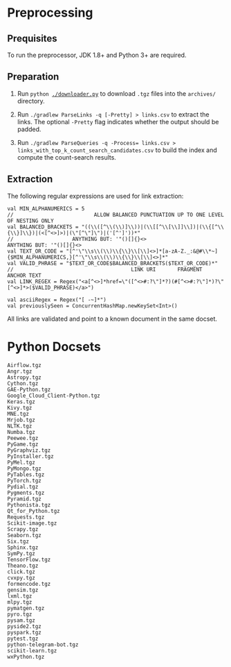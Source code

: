 # Preprocessing

## Prequisites

To run the preprocessor, JDK 1.8+ and Python 3+ are required.

## Preparation

1. Run `python `[`./downloader.py`](https://github.com/breandan/tracelink/blob/master/preprocessing/downloader.py) to download `.tgz` files into the `archives/` directory.

2. Run `./gradlew ParseLinks -q [-Pretty] > links.csv` to extract the links. The optional `-Pretty` flag indicates whether the output should be padded.

3. Run `./gradlew ParseQueries -q -Process= links.csv > links_with_top_k_count_search_candidates.csv` to build the index and compute the count-search results.

## Extraction

The following regular expressions are used for link extraction:

```regex
val MIN_ALPHANUMERICS = 5
//                          ALLOW BALANCED PUNCTUATION UP TO ONE LEVEL OF NESTING ONLY
val BALANCED_BRACKETS = "((\\([^\\(\\)]\\))|(\\[[^\\[\\]]\\])|(\\{[^\\{\\}]\\})|(<[^<>]>)|(\"[^\"]\")|('[^']'))*"
//                   ANYTHING BUT: '"()[]{}<>                            ANYTHING BUT: '"()[]{}<>
val TEXT_OR_CODE = "[^'\"\\s\\(\\)\\{\\}\\[\\]<>]*[a-zA-Z._:&@#\\*~]{$MIN_ALPHANUMERICS,}[^'\"\\s\\(\\)\\{\\}\\[\\]<>]*"
val VALID_PHRASE = "$TEXT_OR_CODE$BALANCED_BRACKETS($TEXT_OR_CODE)*"
//                                      LINK URI       FRAGMENT               ANCHOR TEXT
val LINK_REGEX = Regex("<a[^<>]*href=\"([^<>#:?\"]*?)(#[^<>#:?\"]*)?\"[^<>]*>($VALID_PHRASE)</a>")

val asciiRegex = Regex("[ -~]*")
val previouslySeen = ConcurrentHashMap.newKeySet<Int>()
```

All links are validated and point to a known document in the same docset.

# Python Docsets

```
Airflow.tgz
Angr.tgz
Astropy.tgz
Cython.tgz
GAE-Python.tgz
Google_Cloud_Client-Python.tgz
Keras.tgz
Kivy.tgz
MNE.tgz
Mrjob.tgz
NLTK.tgz
Numba.tgz
Peewee.tgz
PyGame.tgz
PyGraphviz.tgz
PyInstaller.tgz
PyMel.tgz
PyMongo.tgz
PyTables.tgz
PyTorch.tgz
Pydial.tgz
Pygments.tgz
Pyramid.tgz
Pythonista.tgz
Qt_for_Python.tgz
Requests.tgz
Scikit-image.tgz
Scrapy.tgz
Seaborn.tgz
Six.tgz
Sphinx.tgz
SymPy.tgz
TensorFlow.tgz
Theano.tgz
click.tgz
cvxpy.tgz
formencode.tgz
gensim.tgz
lxml.tgz
mlpy.tgz
pymatgen.tgz
pyro.tgz
pysam.tgz
pyside2.tgz
pyspark.tgz
pytest.tgz
python-telegram-bot.tgz
scikit-learn.tgz
wxPython.tgz
```